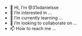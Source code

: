 - 👋 Hi, I’m @31xdanielsse
- 👀 I’m interested in ...
- 🌱 I’m currently learning ...
- 💞️ I’m looking to collaborate on ...
- 📫 How to reach me ...

<!---
31xdanielsse/31xdanielsse is a ✨ special ✨ repository because its `README.md` (this file) appears on your GitHub profile.
You can click the Preview link to take a look at your changes.
--->
